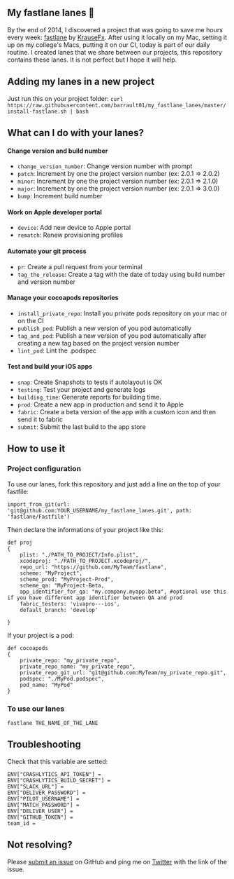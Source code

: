 ## My fastlane lanes :rocket:

By the end of 2014, I discovered a project that was going to save me hours every week: [fastlane](https://github.com/fastlane/fastlane) by [KrauseFx](https://github.com/KrauseFx). After using it locally on my Mac, setting it up on my college's Macs, putting it on our CI, today is part of our daily routine. I created lanes that we share between our projects, this repository contains these lanes. It is not perfect but I hope it will help.

## Adding my lanes in a new project

Just run this on your project folder: 
`curl https://raw.githubusercontent.com/barrault01/my_fastlane_lanes/master/install-fastlane.sh | bash`
## What can I do with your lanes?

#### Change version and build number

- `change_version_number`: Change version number with prompt
- `patch`: Increment by one the project version number (ex: 2.0.1 => 2.0.2)
- `minor`: Increment by one the project version number (ex: 2.0.1 => 2.1.0)
- `major`: Increment by one the project version number (ex: 2.0.1 => 3.0.0)
- `bump`: Increment build number

#### Work on Apple developer portal

- `device`: Add new device to Apple portal 
- `rematch`: Renew provisioning profiles
#### Automate your git process

- `pr`: Create a pull request from your terminal
- `tag_the_release`: Create a tag with the date of today using build number and version number
 
#### Manage your cocoapods repositories

- `install_private_repo`: Install you private pods repository on your mac or on the CI
- `publish_pod`: Publish a new version of you pod automatically
- `tag_and_pod`: Publish a new version of you pod automatically after creating a new tag based on the project version number
- `lint_pod`: Lint the .podspec

#### Test and build your iOS apps

- `snap`: Create Snapshots to tests if autolayout is OK
- `testing`: Test your project and generate logs
- `building_time`: Generate reports for building time.
- `prod`: Create a new app in production and send it to Apple
- `fabric`: Create a beta version of the app with a custom icon and then send it to fabric
- `submit`: Submit the last build to the app store

## How to use it 
### Project configuration

To use our lanes, fork this repository and just add a line on the top of your fastfile:

	import_from_git(url: 'git@github.com:YOUR_USERNAME/my_fastlane_lanes.git', path: 'fastlane/Fastfile') 

Then declare the informations of your project like this: 

	def proj 
 	{
 		plist: "./PATH_TO_PROJECT/Info.plist",
 		xcodeproj: "./PATH_TO_PROJECT.xcodeproj/",
	 	repo_url: "https://github.com/MyTeam/fastlane",
     	scheme: "MyProject",
     	scheme_prod: "MyProject-Prod",
     	scheme_qa: "MyProject-Beta,
     	app_identifier_for_qa: "my.company.myapp.beta", #optional use this if you have different app identifier between QA and prod
        fabric_testers: 'vivapro---ios',
        default_branch: 'develop'

	}

If your project is a pod: 

	def cocoapods 
	{
		private_repo: "my_private_repo",
    	private_repo_name: "my_private_repo",
		private_repo_git_url: "git@github.com:MyTeam/my_private_repo.git",
		podspec: "./MyPod.podspec",
		pod_name: "MyPod"
	}



### To use our lanes 

	fastlane THE_NAME_OF_THE_LANE

## Troubleshooting 

Check that this variable are setted: 

	ENV["CRASHLYTICS_API_TOKEN"] = 
	ENV["CRASHLYTICS_BUILD_SECRET"] = 
	ENV["SLACK_URL"] = 
	ENV["DELIVER_PASSWORD"] = 
	ENV["PILOT_USERNAME"] = 
	ENV["MATCH_PASSWORD"] = 
	ENV["DELIVER_USER"] = 
	ENV["GITHUB_TOKEN"] = 
	team_id = 

## Not resolving?

Please [submit an issue](https://github.com/barrault01/my_fastlane_lanes/issues) on GitHub and ping me on [Twitter](https://twitter.com/_ant_one) with the link of the issue.


